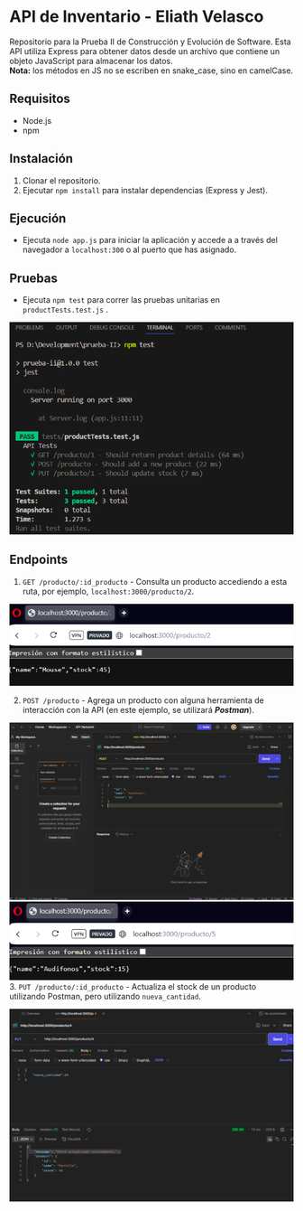# API de Inventario - Eliath Velasco
Repositorio para la Prueba II de Construcción y Evolución de Software.
Esta API utiliza Express para obtener datos desde un archivo que contiene un objeto JavaScript para almacenar los datos.<br>
**Nota:** los métodos en JS no se escriben en snake_case, sino en camelCase.
## Requisitos
- Node.js
- npm

## Instalación
1. Clonar el repositorio.
2. Ejecutar `npm install` para instalar dependencias (Express y Jest).

## Ejecución
- Ejecuta `node app.js` para iniciar la aplicación y accede a a través del navegador a `localhost:300` o al puerto que has asignado.

## Pruebas
- Ejecuta `npm test` para correr las pruebas unitarias en `productTests.test.js`
.

![alt text](/capturas/image.png)

## Endpoints
1. `GET /producto/:id_producto` - Consulta un producto accediendo a esta ruta, por ejemplo, `localhost:3000/producto/2`.

![alt text](/capturas/image-3.png)

2. `POST /producto` - Agrega un producto con alguna herramienta de interacción con la API (en este ejemplo, se utilizará ***Postman***).

![alt text](/capturas/image-1.png)
![alt text](/capturas/image-2.png)
3. `PUT /producto/:id_producto` - Actualiza el stock de un producto utilizando Postman, pero utilizando `nueva_cantidad`.

![alt text](/capturas/image-4.png)